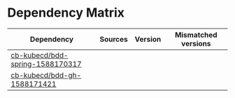 # Dependency Matrix

Dependency | Sources | Version | Mismatched versions
---------- | ------- | ------- | -------------------
[cb-kubecd/bdd-spring-1588170317](https://github.com/cb-kubecd/bdd-spring-1588170317.git) |  | []() | 
[cb-kubecd/bdd-gh-1588171421](https://github.com/cb-kubecd/bdd-gh-1588171421.git) |  | []() | 
